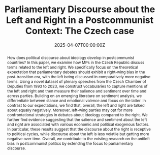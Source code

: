 ---
title: "Parliamentary Discourse about the Left and Right in a Postcommunist Context: The Czech case"
authors:
- admin
- Vojtěch Pohanka
- Jan Vondráček
- Tomáš Kremla
date: "2025-04-07T00:00:00Z"
doi: ""

# Schedule page publish date (NOT publication's date).
publishDate: "2017-01-01T00:00:00Z"

# Publication type.
# Accepts a single type but formatted as a YAML list (for Hugo requirements).
# Enter a publication type from the CSL standard.
publication_types: ["paper-conference"]

# Publication name and optional abbreviated publication name.
publication: ""
publication_short: ""

abstract: How does political discourse about ideology develop in postcommunist countries? In this paper, we examine how MPs in the Czech Republic discuss terms related to the left and right. We specifically focus on the theoretical expectation that parliamentary debates should exhibit a right-wing bias in the post-transition era, with the left being discussed in comparatively more negative terms. Using a novel dataset of plenary speeches from the Czech Chamber of Deputies from 1993 to 2023, we construct vocabularies to capture mentions of the left and right and then measure their salience and sentiment over time and across parties. Building on an emerging literature on sentiment analysis, we differentiate between stance and emotional valence and focus on the latter. In contrast to our expectations, we find that, overall, the left and right are talked about equally negatively. Moreover, left-wing parties may opt for more confrontational strategies in debates about ideology compared to the right. We further find evidence suggesting that the salience and sentiment about the left and right are associated with various economic and political exogenous factors. In particular, these results suggest that the discourse about the right is receptive to political cycles, while discourse about the left is less volatile but getting more negative over time. Overall, we contribute to the existing research on the antileft bias in postcommunist politics by extending the focus to parliamentary discourse.

# Summary. An optional shortened abstract.
# summary: Lorem ipsum dolor sit amet, consectetur adipiscing elit. Duis posuere tellus ac convallis placerat. Proin tincidunt magna sed ex sollicitudin condimentum.

tags:
- Parliamentary Debates
- Computational Text Analysis

featured: true

links:
#- name: Custom Link
#  url: http://example.org
# url_pdf: http://arxiv.org/pdf/1512.04133v1
url_code: 'https://github.com/stepanjaburek/workingpaper_czech_psp_speeches'
url_dataset: 'https://dataverse.harvard.edu/dataset.xhtml?persistentId=doi:10.7910/DVN/FOQUZF'
# url_poster: '#'
# url_project: ''
# url_slides: ''
# url_source: '#'
# url_video: '#'

# Featured image
# To use, add an image named `featured.jpg/png` to your page's folder. 
image:
  #caption: 'Image credit: [**Unsplash**](https://unsplash.com/photos/s9CC2SKySJM)'
  focal_point: ""
  preview_only: false

# Associated Projects (optional).
#   Associate this publication with one or more of your projects.
#   Simply enter your project's folder or file name without extension.
#   E.g. `internal-project` references `content/project/internal-project/index.md`.
#   Otherwise, set `projects: []`.
projects:
- internal-project

# Slides (optional).
#   Associate this publication with Markdown slides.
#   Simply enter your slide deck's filename without extension.
#   E.g. `slides: "example"` references `content/slides/example/index.md`.
#   Otherwise, set `slides: ""`.
slides: example
---